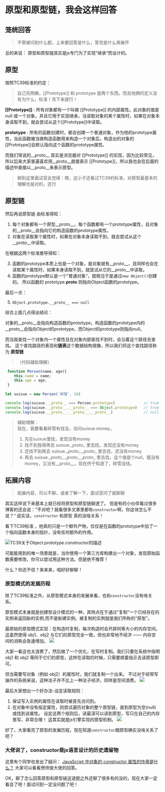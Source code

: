 # 原型和原型链，我会这样回答

## 笼统回答
>不管被问到什么题，上来要回答是什么，答完是什么再展开

总的来说： 原型和原型链其实是js专门为了实现”继承“而设计的。

## 原型

按照TC39标准的约定：
> 自己先明确，\[\[Prototype\]\] 和 prototype 是两个东西。而且他俩的定义没有为什么，标准！背下来就行！

**\[\[Prototype\]\]** : 所有对象都有一个叫做 \[\[Prototype\]\] 的内部属性。此对象的值是 null 或一个对象，并且它用于实现继承，当读取对象的某个属性时，如果在对象本身读取不到，就会尝试从这个\[\[Prototype\]\]中读取。

**prototype** : 所有的函数创建时，都会创建一个普通对象，作为他的prototype属性，当此函数被当做构造函数用来构造一个对象后，构造出的对象的\[\[Prototype\]\]会默认指向这个函数的prototype属性。


而我们常说的__proto__ 其实是浏览器对 \[\[Prototype\]\] 的实现，因为比较常见，所以后来大家普遍喜欢用__proto__直接表示 \[\[Prototype\]\]，所以我也会在后面的描述中直接以__proto__来表示原型。

> 聊到这里面试官会觉得：嗯，这小子还看过TC39的标准，对原型最基本的理解也是对的，还行

## 原型链
然后再说原型链
由标准得知：

1. 每个对象都有一个原型__proto__，每个函数都有一个prototype属性，且对象的__proto__会指向它的构造函数的prototype属性。
2. 对象在读取某个属性时，如果在对象本身读取不到，就会尝试从这个__proto__中读取。

在根据这两个标准推导得知：

3. 函数的prototype本质上也是一个对象，是对象就有__proto__，且同样也会在读取某个属性时，如果本身读取不到，就尝试从它的__proto__中读取。
4. 函数的prototype默认是一个”普通对象“，就相当于是通过`new Object()`创建的。 所以函数的 prototype.__proto__ 则指向Object函数的prototype。

最后一点：

5. `Object.prototype.__proto__ === null`


综合上面几点得出结论： 

对象的__proto__会指向构造函数的prototype。构造函数的prototype内的__proto__会指向Object的prototype，而Object的prototype则指向null。

而当我查找一个对象内一个属性且在对象内部查找不到时，会沿着这个路径去查找。 这个查找路径的表现和**链表**这个数据结构很像，所以我们将这个查找路径称为 **原型链**


>（代码辅助理解）
```js
 function Person(name, age){ 
    this.name = name;
    this.age = age;
 }
 
let suixue = new Person('碎雪', 18)

console.log(suixue.__proto__ === Person.prototype)             // true
console.log(suixue.__proto__.__proto__ === Object.prototype)   // true
console.log(suixue.__proto__.__proto__.__proto__)              // null
```

>辅助理解：  
>现在，我要看看碎雪有钱没，访问suixue.money，
>1. 先在suixue里找，发现没有money
>2. 找不到我得再去 suixue.\__proto__ 里去找，发现还没有money
>3. 还找不到再去 suixue.\__proto__.\__proto__ 里去找，还没有money
>4. 再去 suixue.\__proto__.\__proto__.\__proto__ 里去找，这个值是个null，既没有money，又没有__proto__，现在终于知道了，碎雪没钱。



## 拓展内容

>拓展内容，可以不聊，或者了解一下，面试官问了就聊聊

其实这样说下来基本上就已经将原型和原型链聊透了。 但是有的小伙伴看过很多博客的还会说：”不对吧？我看很多文章里都有`constructor`啊，你这块怎么不说？“
说实话，`constructor` 和原型 真的没啥关系！

看下TC39标准 ，他真的只是一个额外产物，仅仅是在函数的prototype中加了一个指向函数本身的指针，没有任何额外的作用。

![TC39关于Object.prototype.constructor的描述](http://rr7byi9s5.hb-bkt.clouddn.com/WechatIMG70.png)

可能能用到的唯一场景就是，当你使用一个第三方库构建出一个对象，发现原始函数需要修改，你可以尝试用这种方法。但是绝不推荐！

什么？你还不信？来来来，咱好好聊聊！

### 原型模式的发展历程

除了TC39标准之外，从原型模式本身的发展来看，也和`constructor`没有啥关系。


原型模式本身就是创建型设计模式的一种，其特点在于通过“复制”一个已经存在的实例来返回新的实例,而不是新建实例。被复制的实例就是我们所称的“原型”。


最原始的原型模式实现：在构造时复制，每次构造时会开辟同等大小的内存空间。这虽然使得 obj1、obj2 与它们的原型完全一致，但也非常地不经济 —— 内存空间的消耗会急速增加。
![](http://rr7byi9s5.hb-bkt.clouddn.com/%E5%9F%BA%E6%9C%AC%E6%80%9D%E8%B7%AF.png)


大家一看这也太浪费了，然后做了一个优化，在写时复制。我们只要在系统中指明 obj1 和 obj2 等同于它们的原型，这样在读取的时候，只需要顺着指示去读原型即可。

但当需要写对象（例如 obj2）的属性时，我们就复制一个出来。  不过对于经常写操作的系统来说，这种法子并不比上一种法子经济，同样是空间浪费。
![](http://rr7byi9s5.hb-bkt.clouddn.com/%E4%BC%98%E5%8C%96%E5%8E%9F%E5%9E%8B%E6%A8%A1%E5%BC%8F.png)


最后大家想出一个好办法-设定读取规则：
1. 保证写入实例的属性在读取时被首先访问到。
2. 在对象中没有指定属性，则尝试遍历对象的整个原型链，直到原型为空(null) 或找到该属性。
设定这两个规则后，读最深可以读到原型，写只在自己的内存里写，非常合理！ 这其实就是js引擎实现的原型机制。
![](http://rr7byi9s5.hb-bkt.clouddn.com/js%E4%B8%AD%E7%9A%84%E5%8E%9F%E5%9E%8B.png)

好了，大家看完了原型的发展历程，现在知道`constructor`跟原型确实没啥关系了吧？

### 大佬说了，constructor是js语言设计的历史遗留物
这里有个同学也发出了疑问： [JavaScript 中对象的 constructor 属性的作用是什么？](https://www.zhihu.com/question/19951896/answer/13457869)
大家可以看看贺师俊大佬的回答。




OK，聊了怎么回答原型和原型链这道题之外还聊了很多有的没的，现在大家一定看会了吧！面试问到一定没问题了吧！
